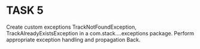 # TASK 5
Create custom exceptions TrackNotFoundException, TrackAlreadyExistsException in a com.stack....exceptions package. Perform appropriate exception handling and propagation Back.
